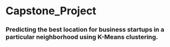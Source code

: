 # Capstone_Project

### Predicting the best location for business startups in a particular neighborhood using K-Means clustering.
